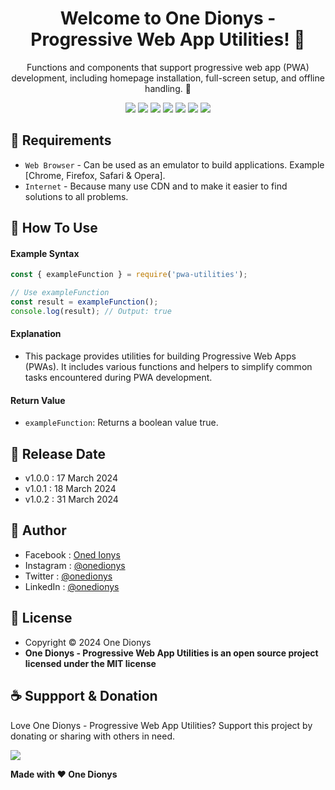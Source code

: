 <h1 align="center">Welcome to One Dionys - Progressive Web App Utilities! 👋 </h1>

<p align="center">Functions and components that support progressive web app (PWA) development, including homepage installation, full-screen setup, and offline handling. 💖 </p>

<p align="center">
<img src="https://img.shields.io/github/contributors/onedionys/onedionys-progressive-web-app-utilities?style=flat-square">
<img src="https://img.shields.io/github/issues/onedionys/onedionys-progressive-web-app-utilities?style=flat-square">
<img src="https://img.shields.io/github/stars/onedionys/onedionys-progressive-web-app-utilities?style=flat-square"> 
<img src="https://img.shields.io/github/forks/onedionys/onedionys-progressive-web-app-utilities?style=flat-square">
<img src="https://img.shields.io/github/last-commit/onedionys/onedionys-progressive-web-app-utilities.svg?style=flat-square">
<img src="https://img.shields.io/github/languages/code-size/onedionys/onedionys-progressive-web-app-utilities?style=flat-square">
<img src="https://img.shields.io/github/license/onedionys/onedionys-progressive-web-app-utilities?style=flat-square">
</p>

## 💾 Requirements

* `Web Browser` - Can be used as an emulator to build applications. Example [Chrome, Firefox, Safari & Opera].
* `Internet` - Because many use CDN and to make it easier to find solutions to all problems.

## 🎯 How To Use

#### Example Syntax

```javascript
const { exampleFunction } = require('pwa-utilities');

// Use exampleFunction
const result = exampleFunction();
console.log(result); // Output: true
```

#### Explanation

* This package provides utilities for building Progressive Web Apps (PWAs). It includes various functions and helpers to simplify common tasks encountered during PWA development.

#### Return Value

* `exampleFunction`: Returns a boolean value true.

## 📆 Release Date

* v1.0.0 : 17 March 2024
* v1.0.1 : 18 March 2024
* v1.0.2 : 31 March 2024

## 🧑 Author

* Facebook : <a href="https://www.facebook.com/theonedionys"> Oned Ionys</a>
* Instagram : <a href="https://www.instagram.com/onedionys/"> @onedionys</a>
* Twitter : <a href="https://twitter.com/onedionys"> @onedionys</a>
* LinkedIn :  <a href="https://www.linkedin.com/in/onedionys/"> @onedionys</a>

## 📝 License

* Copyright © 2024 One Dionys
* **One Dionys - Progressive Web App Utilities is an open source project licensed under the MIT license**

## ☕️ Suppport & Donation

Love One Dionys - Progressive Web App Utilities? Support this project by donating or sharing with others in need.

<a href="https://www.buymeacoffee.com/onedionys"><img src="https://img.shields.io/badge/Buy_Me_A_Coffee-FFDD00?style=for-the-badge&logo=buy-me-a-coffee&logoColor=black"/> </a>

**Made with ❤️ One Dionys**
